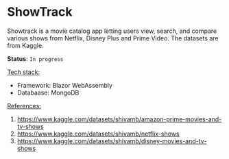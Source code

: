 # ShowTrack

Showtrack is a movie catalog app letting users view, search, and compare various shows from Netflix, Disney Plus and Prime Video. The datasets are from Kaggle.

**Status**: `In progress`

<ins>Tech stack<ins>: 
- Framework: Blazor WebAssembly
- Databaase: MongoDB



<ins>References<ins>:
1) https://www.kaggle.com/datasets/shivamb/amazon-prime-movies-and-tv-shows
2) https://www.kaggle.com/datasets/shivamb/netflix-shows
3) https://www.kaggle.com/datasets/shivamb/disney-movies-and-tv-shows
